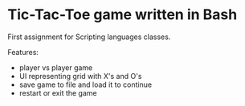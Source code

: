 # Tic-Tac-Toe game written in Bash 

First assignment for Scripting languages classes. 

Features: 
- player vs player game
- UI representing grid with X's and O's
- save game to file and load it to continue
- restart or exit the game
